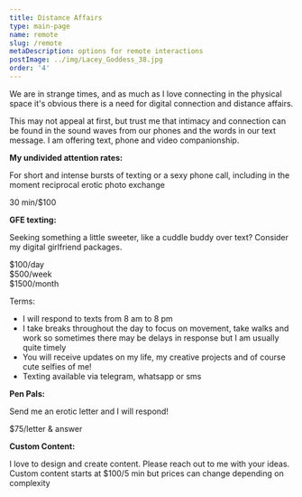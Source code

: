 ```yaml
---
title: Distance Affairs
type: main-page
name: remote
slug: /remote
metaDescription: options for remote interactions
postImage: ../img/Lacey_Goddess_38.jpg
order: '4'
---
```

We are in strange times, and as much as I love connecting in the physical space it's obvious there is a need for digital connection and distance affairs.

This may not appeal at first, but trust me that intimacy and connection can be found in the sound waves from our phones and the words in our text message. I am offering text, phone and video companionship.

**My undivided attention rates:**

For short and intense bursts of texting or a sexy phone call, including in the moment reciprocal erotic photo exchange 

30 min/$100

**GFE texting:**

Seeking something a little sweeter, like a cuddle buddy over text? Consider my digital girlfriend packages.

$100/day  
$500/week  
$1500/month

Terms:

* I will respond to texts from 8 am to 8 pm
* I take breaks throughout the day to focus on movement, take walks and work so sometimes there may be delays in response but I am usually quite timely
* You will receive updates on my life, my creative projects and of course cute selfies of me!
* Texting available via telegram, whatsapp or sms

**Pen Pals:**

Send me an erotic letter and I will respond! 

$75/letter & answer

**Custom Content:**

I love to design and create content. Please reach out to me with your ideas. Custom content starts at $100/5 min but prices can change depending on complexity